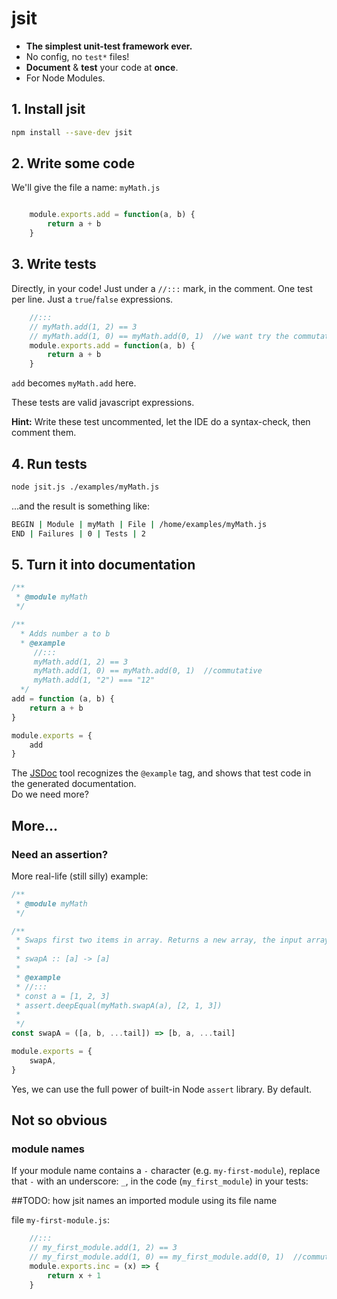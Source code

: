 # jsit

- **The simplest unit-test framework ever.**
- No config, no `test*` files!
- **Document** &amp; **test** your code at **once**.
- For Node Modules.

## 1. Install jsit

``` bash
npm install --save-dev jsit
```

## 2. Write some code

We'll give the file a name: `myMath.js`

``` javascript

    module.exports.add = function(a, b) {
        return a + b
    }
```

## 3. Write tests

Directly, in your code! Just under a `//:::` mark, in the comment. One test per line. Just a `true`/`false` expressions.

``` javascript
    //:::
    // myMath.add(1, 2) == 3
    // myMath.add(1, 0) == myMath.add(0, 1)  //we want try the commutativity
    module.exports.add = function(a, b) {
        return a + b
    }
```

`add` becomes `myMath.add` here.

These tests are valid javascript expressions.

**Hint:** Write these test uncommented, let the IDE do a syntax-check, then comment them.

## 4. Run tests

``` bash
node jsit.js ./examples/myMath.js
```

...and the result is something like:

``` bash
BEGIN | Module | myMath | File | /home/examples/myMath.js
END | Failures | 0 | Tests | 2

```

## 5. Turn it into documentation

``` javascript
/**
 * @module myMath
 */

/**
  * Adds number a to b
  * @example
     //:::
     myMath.add(1, 2) == 3
     myMath.add(1, 0) == myMath.add(0, 1)  //commutative
     myMath.add(1, "2") === "12"
  */
add = function (a, b) {
    return a + b
}

module.exports = {
    add
}
```

The [JSDoc](https://jsdoc.app/) tool recognizes the `@example` tag, and shows that test code in the generated documentation.  
Do we need more?

## More...

### Need an assertion?

More real-life (still silly) example:

``` javascript
/**
 * @module myMath
 */

/**
 * Swaps first two items in array. Returns a new array, the input array remains untouched.
 *
 * swapA :: [a] -> [a]
 *
 * @example
 * //:::
 * const a = [1, 2, 3]
 * assert.deepEqual(myMath.swapA(a), [2, 1, 3])
 *
 */
const swapA = ([a, b, ...tail]) => [b, a, ...tail]

module.exports = {
    swapA,
}
```

Yes, we can use the full power of built-in Node `assert` library. By default.

## Not so obvious

### module names

If your module name contains a `-` character (e.g. `my-first-module`), replace that `-` with an underscore: `_`, in the code (`my_first_module`) in your tests:

##TODO: how jsit names an imported module using its file name

file `my-first-module.js`:

``` javascript
    //:::
    // my_first_module.add(1, 2) == 3
    // my_first_module.add(1, 0) == my_first_module.add(0, 1)  //commutative
    module.exports.inc = (x) => {
        return x + 1
    }
```
